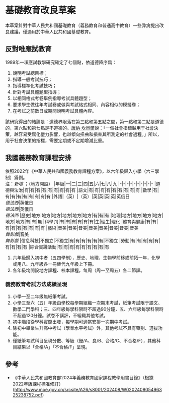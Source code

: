 # 基礎教育改良草案
本草案針對中華人民共和國基礎教育（義務教育和普通高中教育）一些弊病提出改良建議，僅適用於中華人民共和國基礎教育。

## 反對唯應試教育
1989年一項應試教學研究確定了七個點，依道德降序爲：
1. 說明考試總目標；
2. 指導一般考試技巧；
3. 指導標準化考試技巧；
4. 針對考試具體題型指導；
5. 以相同格式考卷舉例指導考試具體題型；
6. 要求學生做往年考試卷或做與考試格式相同、內容相似的模擬卷；
7. 在考試之前數日或期間說明考試具體內容。

該研究得出的結論是：道德界限落在第三點和第五點之間，第一點和第二點是道德的，第六點和第七點是不道德的。[唐納·坎貝爾](https://en.wikipedia.org/wiki/Campbell's_law)說：「一個社會指標越用于社會決策，越容易受腐化壓力影響，也越傾向扭曲和損害其所測定的社會過程。」所以，用于社會決策的指標，需要定期或不定期增減比重。

## 我國義務教育課程安排
依照2022年《中華人民共和國義務教育課程方案》，以六年級歸入小學（六三學制）爲例。\
注：_新增_ ；（地方開設）
|年級|一|二|三|四|五|六|七|八|九
|-|-|-|-|-|-|-|-|-|-
|道德與法治|有|有|有|有|有|有|有|有|有
|語文|有|有|有|有|有|有|有|有|有
|數學|有|有|有|有|有|有|有|有|有
|外語|（英）|（英）|英|英|英|英|英俄日<br>_德法西_|英俄日<br>_德法西_|英俄日<br>_德法西_
|歷史|地方|地方|地方|地方|地方|地方|有|有|有
|地理|地方|地方|地方|地方|地方|地方|有|有|無
|科學[1]|有|有|有|有|有|有|生|理生|理化
|體育與健康|有|有|有|有|有|有|有|有|有
|藝術|音美|音美|音美|音美|音美|音美|音美|音美<br>_舞影戲_|音美<br>_舞影戲_
|信息科技|不獨立|不獨立|有|有|有|有|有|有|不獨立
|勞動|有|有|有|有|有|有|有|有|有
|綜合實踐活動|有|有|有|有|有|有|有|有|有

1. 六年級歸入初中者（五四學制），歷史、地理、生物學前移或前拓一年，化學或用八、九年級各一冊替代九年級上下冊。
2. 各年級均開設地方課程、校本課程，每周（周一至周五）各二節課。

### 義務教育考試方法成績呈現
1. 小學一至二年级無紙筆考試。
2. 小學三至六（五）年級由學校每學期組織一次期末考試，紙筆考試限于語文、數學二門學科；三、四年級每學科限時不超過90分鐘，五、六年級每學科限時不超過120分鐘。試卷不講評，不組織其他考試。
3. 初中階段從學科實際出發，每學期可適當安排一次期中考試。
4. 除初中畢業生升高中考試（學業水平考試）外，其他考試不具有甄别、選拔功能。
5. 僅紙筆考試科目呈現分數、等級（優/A、良/B、合格/C、不合格/F），其他科目結果以「合格/A」「不合格/F」呈現。


## 參考
- 《中華人民共和國教育部2024年義務教育國家課程教學用書目錄》（根據2022年版課程標准修訂）\
(http://www.moe.gov.cn/srcsite/A26/s8001/202408/W020240805496325238752.pdf)
